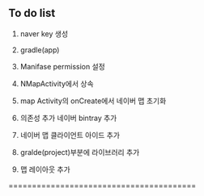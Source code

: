 ## To do list 

1. naver key 생성 
2. gradle(app)
3. Manifase permission 설정 
4. NMapActivity에서 상속 
5. map Activity의 onCreate에서 네이버 맵 초기화 

6. 의존성 추가 네이버 bintray 추가
7. 네이버 맵 클라이언트 아이드 추가
8. gralde(project)부분에 라이브러리 추가
9. 맵 레이아웃 추가


========================================



